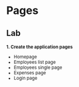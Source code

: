 <!-- .slide: class="exercice" -->

# Pages

## Lab

<small>

**1. Create the application pages**

- Homepage
- Employees list page
- Employees single page
- Expenses page
- Login page

</small>
